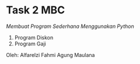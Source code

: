 # Task 2 MBC

*Membuat Program Sederhana Menggunakan Python*
1. Program Diskon
2. Program Gaji


Oleh:
Alfarelzi
Fahmi Agung Maulana
